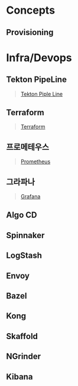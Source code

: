 # Concepts

## Provisioning 

# Infra/Devops

## Tekton PipeLine 

> [Tekton Piple Line](https://github.com/keepinmindsh/lines_kubernetes/tree/main/010_tekton_pipelines)

## Terraform 

> [Terraform](https://github.com/keepinmindsh/lines_infra/tree/main/terraform)

## 프로메테우스 

> [Prometheus](https://github.com/keepinmindsh/lines_infra/tree/main/prometheus)

## 그라파나 

> [Grafana](https://github.com/keepinmindsh/lines_infra/tree/main/grafana)

## Algo CD

## Spinnaker

## LogStash

## Envoy

## Bazel

## Kong

## Skaffold

## NGrinder

## Kibana
